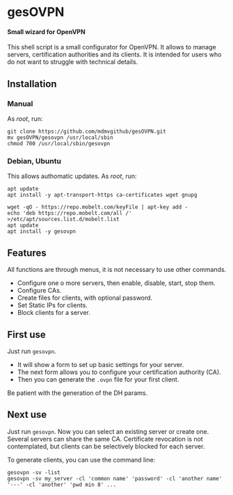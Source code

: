 # gesOVPN

#### Small wizard for OpenVPN
This shell script is a small configurator for OpenVPN.
It allows to manage servers, certification authorities and its clients.
It is intended for users who do not want to struggle with technical details.

## Installation

### Manual
As _root_, run:
```
git clone https://github.com/mdmvgithub/gesOVPN.git
mv gesOVPN/gesovpn /usr/local/sbin
chmod 700 /usr/local/sbin/gesovpn
```

### Debian, Ubuntu
This allows authomatic updates. As _root_, run:
```
apt update
apt install -y apt-transport-https ca-certificates wget gnupg

wget -qO - https://repo.mobelt.com/keyFile | apt-key add -
echo 'deb https://repo.mobelt.com/all /' >/etc/apt/sources.list.d/mobelt.list
apt update
apt install -y gesovpn 
```

## Features
All functions are through menus, it is not necessary to use other commands.
- Configure one o more servers, then enable, disable, start, stop them.
- Configure CAs.
- Create files for clients, with optional password.
- Set Static IPs for clients.
- Block clients for a server.

## First use
Just run `gesovpn`.
- It will show a form to set up basic settings for your server. 
- The next form allows you to configure your certification authority (CA).
- Then you can generate the `.ovpn` file for your first client.

Be patient with the generation of the DH params.

## Next use
Just run `gesovpn`. Now you can select an existing server or create one.
Several servers can share the same CA.
Certificate revocation is not contemplated, but clients can be selectively blocked for each server.

To generate clients, you can use the command line:
```
gesovpn -sv -list
gesovpn -sv my_server -cl 'common name' 'password' -cl 'another name' '---' -cl 'another' 'pwd min 8' ...
```
